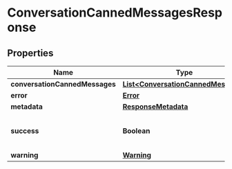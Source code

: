 
# ConversationCannedMessagesResponse

## Properties
Name | Type | Description | Notes
------------ | ------------- | ------------- | -------------
**conversationCannedMessages** | [**List&lt;ConversationCannedMessage&gt;**](ConversationCannedMessage.md) |  |  [optional]
**error** | [**Error**](Error.md) |  |  [optional]
**metadata** | [**ResponseMetadata**](ResponseMetadata.md) |  |  [optional]
**success** | **Boolean** | Indicates if API call was successful |  [optional]
**warning** | [**Warning**](Warning.md) |  |  [optional]



